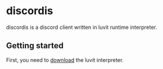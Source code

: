 # discordis
discordis is a discord client written in luvit runtime interpreter.
## Getting started
First, you need to [download](https://luvit.io/install.html) the luvit interpreter.